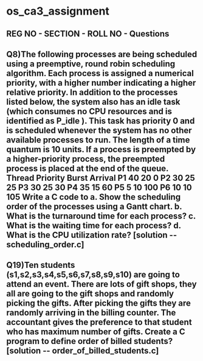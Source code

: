 # os_ca3_assignment
REG NO -
SECTION -
ROLL NO -
Questions 
------------------
Q8)The following processes are being scheduled using a preemptive, round robin scheduling
algorithm. Each process is assigned a numerical priority, with a higher number indicating
a higher relative priority. In addition to the processes listed below, the system also has an
idle task (which consumes no CPU resources and is identified as P_idle ). This task has
priority 0 and is scheduled whenever the system has no other available processes to run.
The length of a time quantum is 10 units. If a process is preempted by a higher-priority
process, the preempted process is placed at the end of the queue.
Thread Priority Burst Arrival
P1 40 20 0
P2 30 25 25
P3 30 25 30
P4 35 15 60
P5 5 10 100
P6 10 10 105
Write a C code to
a. Show the scheduling order of the processes using a Gantt chart.
b. What is the turnaround time for each process?
c. What is the waiting time for each process?
d. What is the CPU utilization rate?
[solution -- scheduling_order.c]
-----------------------------------------------------------------------------------------------------
Q19)Ten students (s1,s2,s3,s4,s5,s6,s7,s8,s9,s10) are going to attend an event. There are lots
of gift shops, they all are going to the gift shops and randomly picking the gifts. After
picking the gifts they are randomly arriving in the billing counter. The accountant gives
the preference to that student who has maximum number of gifts. Create a C program to
define order of billed students?
[solution -- order_of_billed_students.c]
-----------------------------------------------------------------------------------------------------
